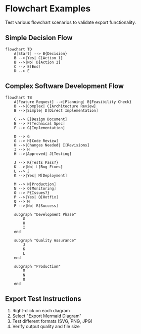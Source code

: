 # Flowchart Examples

Test various flowchart scenarios to validate export functionality.

## Simple Decision Flow

```mermaid
flowchart TD
    A[Start] --> B{Decision}
    B -->|Yes| C[Action 1]
    B -->|No| D[Action 2]
    C --> E[End]
    D --> E
```

## Complex Software Development Flow

```mermaid
flowchart TB
    A[Feature Request] -->|Planning| B{Feasibility Check}
    B -->|Complex| C[Architecture Review]
    B -->|Simple| D[Direct Implementation]
    
    C --> E[Design Document]
    E --> F[Technical Spec]
    F --> G[Implementation]
    
    D --> G
    G --> H[Code Review]
    H -->|Changes Needed| I[Revisions]
    I --> H
    H -->|Approved| J[Testing]
    
    J --> K{Tests Pass?}
    K -->|No| L[Bug Fixes]
    L --> J
    K -->|Yes| M[Deployment]
    
    M --> N[Production]
    N --> O[Monitoring]
    O --> P{Issues?}
    P -->|Yes| Q[Hotfix]
    Q --> M
    P -->|No| R[Success]
    
    subgraph "Development Phase"
        G
        H
        I
    end
    
    subgraph "Quality Assurance"
        J
        K
        L
    end
    
    subgraph "Production"
        M
        N
        O
    end
```

## Export Test Instructions

1. Right-click on each diagram
2. Select "Export Mermaid Diagram"
3. Test different formats (SVG, PNG, JPG)
4. Verify output quality and file size
